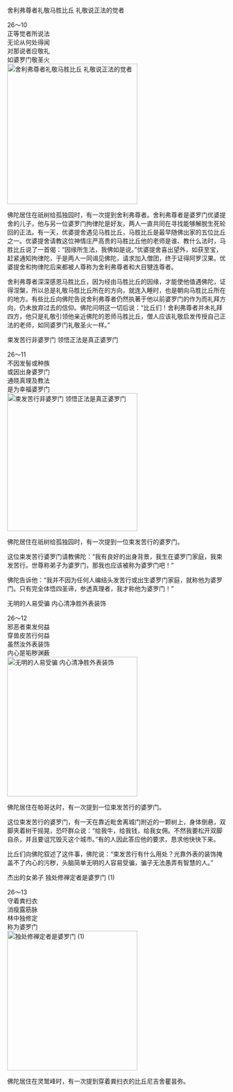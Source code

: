 舍利弗尊者礼敬马胜比丘 礼敬说正法的觉者

<div class="e2">
<div>
26～10 <br>
 正等觉者所说法<br>
 无论从何处得闻<br>
 对那说者应敬礼<br>
 如婆罗门敬圣火
</div>
<img src="images/fjj-97-1.jpg" width="300" height="324" alt="舍利弗尊者礼敬马胜比丘 礼敬说正法的觉者"/>
</div>

佛陀居住在祇树给孤独园时，有一次提到舍利弗尊者。舍利弗尊者是婆罗门优婆提舍的儿子，他与另一位婆罗门拘律陀是好友，两人一直共同在寻找能够解脱生死轮回的正法。有一天，优婆提舍遇见马胜比丘，马胜比丘是最早随佛出家的五位比丘之一。优婆提舍请教这位神情庄严高贵的马胜比丘他的老师是谁、教什么法时，马胜比丘说了一首偈：“因缘所生法，我佛如是说。”优婆提舍喜出望外，如获至宝，赶紧通知拘律陀，于是两人一同谒见佛陀，请求加入僧团，终于证得阿罗汉果。优婆提舍和拘律陀后来都被人尊称为舍利弗尊者和大目犍连尊者。

舍利弗尊者深深感恩马胜比丘，因为经由马胜比丘的因缘，才能使他值遇佛陀，证得涅槃，所以总是礼敬马胜比丘所在的方向，就连入睡时，也是朝向马胜比丘所在的地方。有些比丘向佛陀告说舍利弗尊者仍然执著于他以前婆罗门的作为而礼拜方向，仍未放弃过去的信仰。佛陀问明这一切后说：“比丘们！舍利弗尊者并未礼拜四方，他只是礼敬引领他亲近佛陀的恩师马胜比丘，僧人应该礼敬启发传授自己正法的老师，如同婆罗门礼敬圣火一样。”

束发苦行非婆罗门 领悟正法是真正婆罗门

<div class="e2">
<div>
26～11<br>
 不因发髻或种族<br>
 或因出身婆罗门<br>
 通晓真理及教法<br>
 是为幸福婆罗门
</div>
<img src="images/fjj-97-2.jpg" width="300" height="318" alt="束发苦行非婆罗门 领悟正法是真正婆罗门"/>
</div>

佛陀居住在祇树给孤独园时，有一次提到一位束发苦行的婆罗门。

这位束发苦行婆罗门请教佛陀：“我有良好的出身背景，我生在婆罗门家庭，我束发苦行。世尊称弟子为婆罗门，那我也应该被称为婆罗门吧！”

佛陀告诉他：“我并不因为任何人编结头发苦行或出生婆罗门家庭，就称他为婆罗门。只有完全体悟四圣谛，参透真理者，我才称他为婆罗门！”

无明的人易受骗 内心清净胜外表装饰

<div class="e2">
<div>
26～12<br>
 邪恶者束发何益<br>
 穿兽皮苦行何益<br>
 虽然汝外表装饰<br>
 内心是垢秽渊薮
</div>
<img src="images/fjj-97-3.jpg" width="300" height="322" alt="无明的人易受骗 内心清净胜外表装饰"/>
</div>

佛陀居住在帕哥达时，有一次提到一位束发苦行的婆罗门。

这位束发苦行的婆罗门，有一天在靠近毗舍离城门附近的一颗树上，身体倒悬，双脚夹着树干摇晃，恐吓群众说：“给我牛，给我钱，给我女佣。不然我要松开双脚自杀，并且要诅咒毁灭这个城市。”有的人因此答应他的要求，恳求他快快下来。

比丘们向佛陀叙述了这件事，佛陀说：“束发苦行有什么用处？光靠外表的装饰掩盖不了内心的污秽，头脑简单无明的人容易受骗，骗子无法愚弄有智慧的人。”

杰出的女弟子 独处修禅定者是婆罗门 (1)

<div class="e2">
<div>
26～13<br>
 守着粪扫衣<br>
 消瘦露筋脉<br>
 林中独修定<br>
 称为婆罗门
</div>
<img src="images/fjj-97-4.jpg" width="300" height="322" alt="独处修禅定者是婆罗门 (1)"/>
</div>

佛陀居住在灵鹫峰时，有一次提到穿着粪扫衣的比丘尼吉舍瞿昙弥。
